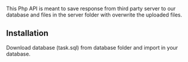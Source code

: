 This Php API is meant to save response from third party server to our database and files in the server folder with overwrite the uploaded files.

## Installation

Download database (task.sql) from database folder and import in your database.
